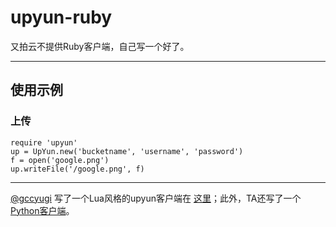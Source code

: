 upyun-ruby
==========

又拍云不提供Ruby客户端，自己写一个好了。

---

## 使用示例

### 上传

	require 'upyun'
	up = UpYun.new('bucketname', 'username', 'password')
	f = open('google.png')
	up.writeFile('/google.png', f)



---

[@gccyugi](https://gist.github.com/gccyugi) 写了一个Lua风格的upyun客户端在 [这里](http://gist.github.com/2723675)；此外，TA还写了一个 [Python客户端](http://gist.github.com/2658028)。